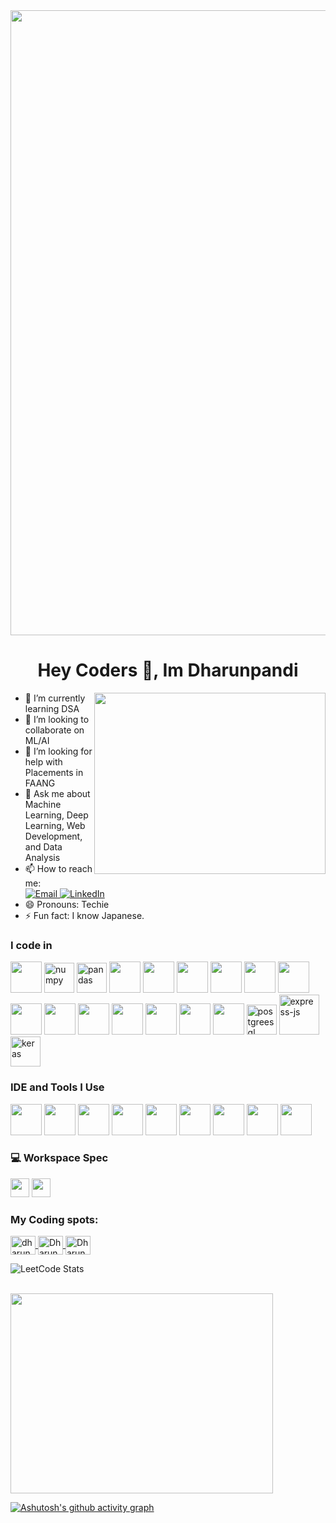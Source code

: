 <img src="https://user-images.githubusercontent.com/74038190/225813708-98b745f2-7d22-48cf-9150-083f1b00d6c9.gif" width="1000" />
<h1 align="center">Hey Coders
 👋, Im Dharunpandi</h1>

<img align="right" width="370" height="290" src="https://i.pinimg.com/originals/47/f0/34/47f0342cec72b800463bf003eac1257e.gif"> 

- 🌱 I’m currently learning DSA
- 👯 I’m looking to collaborate on ML/AI
- 🤔 I’m looking for help with Placements in FAANG
- 💬 Ask me about Machine Learning, Deep Learning, Web Development, and Data Analysis
- 📫 How to reach me:
    <br />
    <a href="dharunpandi754@gmail.com">
        <img src="https://img.shields.io/badge/Email-1DA1F2?style=for-the-badge&logo=gmail&logoColor=white" alt="Email" />
    </a>
    <a href="https://www.linkedin.com/in/dharun-pandi-88b061260/" target="_blank">
        <img src="https://img.shields.io/badge/LinkedIn-0077B5?style=for-the-badge&logo=linkedin&logoColor=white" alt="LinkedIn" />
    </a>
- 😄 Pronouns: Techie
- ⚡ Fun fact: I know Japanese.

### I code in
<p>
    <img height="50" width="50" src="https://img.icons8.com/color/48/000000/python.png" />
    <img width="48" height="48" src="https://img.icons8.com/color/48/numpy.png" alt="numpy" />
    <img width="48" height="48" src="https://img.icons8.com/color/48/pandas.png" alt="pandas" />
    <img height="50" width="50" src="https://img.icons8.com/color/48/000000/c-programming.png" />
    <img height="50" width="50" src="https://img.icons8.com/color/48/000000/c-plus-plus-logo.png" />
    <img height="50" width="50" src="https://img.icons8.com/color/48/000000/java-coffee-cup-logo.png" />
    <img height="50" width="50" src="https://img.icons8.com/color/48/000000/html-5.png" />
    <img height="50" width="50" src="https://img.icons8.com/color/48/000000/css3.png" />
    <img height="50" width="50" src="https://img.icons8.com/color/48/000000/bootstrap.png" />
    <img height="50" width="50" src="https://img.icons8.com/color/48/000000/javascript.png" />
    <img height="50" width="50" src="https://img.icons8.com/color/48/000000/tensorflow.png" />
    <img height="50" width="50" src="https://img.icons8.com/color/48/000000/react-native.png" />
    <img height="50" width="50" src="https://img.icons8.com/color/48/000000/mysql-logo.png" />
    <img height="50" width="50" src="https://img.icons8.com/color/48/000000/mongodb.png" />
    <img height="50" width="50" src="https://img.icons8.com/color/48/000000/nodejs.png" />
    <img height="50" width="50" src="https://img.icons8.com/color/48/000000/opencv.png" />
    <img width="48" height="48" src="https://img.icons8.com/color/48/postgreesql.png" alt="postgreesql" />
    <img width="64" height="64" src="https://img.icons8.com/nolan/64/express-js.png" alt="express-js" />
    <img width="48" height="48" src="https://img.icons8.com/material-rounded/48/keras.png" alt="keras" />
</p>

### IDE and Tools I Use
<p>
    <img height="50" width="50" src="https://img.icons8.com/color/48/000000/visual-studio-code-2019.png"/>
    <img height="50" width="50" src="https://img.icons8.com/color/48/000000/pycharm.png"/>
    <img height="50" width="50" src="https://img.icons8.com/color/50/000000/git.png"/>
    <img height="50" width="50" src="https://img.icons8.com/dusk/64/000000/anaconda.png"/>
    <img height="50" width="50" src="https://img.icons8.com/color/48/000000/figma--v1.png"/>
    <img height="50" src="https://img.shields.io/badge/Microsoft_Excel-217346?style=for-the-badge&logo=microsoft-excel&logoColor=white"/>
    <img height="50" src="https://img.shields.io/badge/Colab-F9AB00?style=for-the-badge&logo=googlecolab&logoColor=white"/>
    <img height="50" src="https://img.shields.io/badge/Jupyter-F37626?style=for-the-badge&logo=jupyter&logoColor=white"/>
    <img height="50" src="https://img.shields.io/badge/Canva-00C4CC?style=for-the-badge&logo=Canva&logoColor=white"/>
</p>

### 💻 Workspace Spec
<p>
    <img height="30" src="https://img.shields.io/badge/NVIDIA-GTX1650-76B900?style=for-the-badge&logo=nvidia&logoColor=white"/>
    <img height="30" src="https://img.shields.io/badge/AMD-Ryzen_7_5800Hs-ED1C24?style=for-the-badge&logo=amd&logoColor=white"/>
</p>

<h3 align="left">My Coding spots:</h3>
<p align="left">
    <a href="https://leetcode.com/u/dharunpandi754/" target="blank">
        <img align="center" src="https://raw.githubusercontent.com/rahuldkjain/github-profile-readme-generator/master/src/images/icons/Social/leet-code.svg" alt="dharunpandi754" height="30" width="40" />
    </a>
    <a href="https://www.geeksforgeeks.org/user/dharunpandi_8/" target="blank">
        <img align="center" src="https://cdn.jsdelivr.net/npm/simple-icons@3.1.0/icons/geeksforgeeks.svg" alt="Dharunpandi" height="30" width="40" />
    </a>
    <a href="https://www.naukri.com/code360/profile/Dharunpandi_8" target="blank">
        <img align="center" src="https://cdn.jsdelivr.net/npm/simple-icons@3.1.0/icons/codechef.svg" alt="Dharunpandi" height="30" width="40" />
    </a>
</p>  

![LeetCode Stats](https://leetcard.jacoblin.cool/dharunpandi754?theme=dark&font=Farro&ext=heatmap)

</br>

<img src="https://github-readme-stats.vercel.app/api/top-langs/?username=DHARUNPANDI&layout=compact&theme=radical&langs_count=10&hide_border=true&bg_color=000000&title_color=00ffff&text_color=ffffff" width="420" height="320"/>


[![Ashutosh's github activity graph](https://github-readme-activity-graph.vercel.app/graph?username=Dharunpandi&bg_color=000000&color=fff700&line=dbe64c&point=e6d200&area=true&hide_border=true)](https://github.com/ashutosh00710/github-readme-activity-graph)

